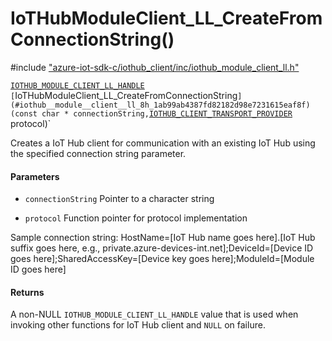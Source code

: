 # IoTHubModuleClient_LL_CreateFromConnectionString()

\#include ["azure-iot-sdk-c/iothub_client/inc/iothub_module_client_ll.h"](../iot-c-ref-iothub-module-client-ll-h.md)  

[`IOTHUB_MODULE_CLIENT_LL_HANDLE`](#iothub__module__client__ll_8h_1ae1a6187aacbdb56cde026ad3d228420a) `[`IoTHubModuleClient_LL_CreateFromConnectionString`](#iothub__module__client__ll_8h_1ab99ab4387fd82182d98e7231615eaf8f)(const char * connectionString,`[`IOTHUB_CLIENT_TRANSPORT_PROVIDER`](#iothub__transport__ll_8h_1a85d87807cf4e5cc48e62a292007f44cb) protocol)`

Creates a IoT Hub client for communication with an existing IoT Hub using the specified connection string parameter.

#### Parameters
* `connectionString` Pointer to a character string 

* `protocol` Function pointer for protocol implementation

Sample connection string: HostName=[IoT Hub name goes here].[IoT Hub suffix goes here, e.g., private.azure-devices-int.net];DeviceId=[Device ID goes here];SharedAccessKey=[Device key goes here];ModuleId=[Module ID goes here]

#### Returns
A non-NULL `IOTHUB_MODULE_CLIENT_LL_HANDLE` value that is used when invoking other functions for IoT Hub client and `NULL` on failure.


